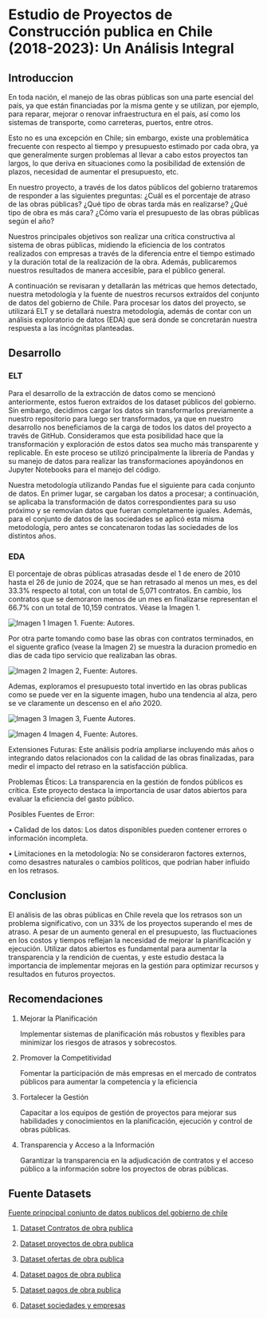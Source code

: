 # Estudio de Proyectos de Construcción publica en Chile (2018-2023): Un Análisis Integral

## Introduccion

En toda nación, el manejo de las obras públicas son una parte esencial del país, ya que están financiadas por la misma gente y se utilizan, por ejemplo, para reparar, mejorar o renovar infraestructura en el país, así como los sistemas de transporte, como carreteras, puertos, entre otros.

Esto no es una excepción en Chile; sin embargo, existe una problemática frecuente con respecto al tiempo y presupuesto estimado por cada obra, ya que generalmente surgen problemas al llevar a cabo estos proyectos tan largos, lo que deriva en situaciones como la posibilidad de extensión de plazos, necesidad de aumentar el presupuesto, etc.

En nuestro proyecto, a través de los datos públicos del gobierno trataremos de responder a las siguientes preguntas: ¿Cuál es el porcentaje de atraso de las obras públicas? ¿Qué tipo de obras tarda más en realizarse? ¿Qué tipo de obra es más cara? ¿Cómo varía el presupuesto de las obras públicas según el año?

Nuestros principales objetivos son realizar una crítica constructiva al sistema de obras públicas, midiendo la eficiencia de los contratos realizados con empresas a través de la diferencia entre el tiempo estimado y la duración total de la realización de la obra. Además, publicaremos nuestros resultados de manera accesible, para el público general.

A continuación se revisaran y detallarán las métricas que hemos detectado, nuestra metodología y la fuente de nuestros recursos extraídos del conjunto de datos del gobierno de Chile. Para procesar los datos del proyecto, se utilizará ELT y se detallará nuestra metodología, además de contar con un análisis exploratorio de datos (EDA) que será donde se concretarán nuestra respuesta a las incógnitas planteadas.

## Desarrollo

### ELT

Para el desarrollo de la extracción de datos como se mencionó anteriormente, estos fueron extraídos de los dataset públicos del gobierno. Sin embargo, decidimos cargar los datos sin transformarlos previamente a nuestro repositorio para luego ser transformados, ya que en nuestro desarrollo nos beneficiamos de la carga de todos los datos del proyecto a través de GitHub. Consideramos que esta posibilidad hace que la transformación y exploración de estos datos sea mucho más transparente y replicable. En este proceso se utilizó principalmente la librería de Pandas y su manejo de datos para realizar las transformaciones apoyándonos en Jupyter Notebooks para el manejo del código.

Nuestra metodología utilizando Pandas fue el siguiente para cada conjunto de datos. En primer lugar, se cargaban los datos a procesar; a continuación, se aplicaba la transformación de datos correspondientes para su uso próximo y se removían datos que fueran completamente iguales. Además, para el conjunto de datos de las sociedades se aplicó esta misma metodología, pero antes se concatenaron todas las sociedades de los distintos años.

### EDA

El porcentaje de obras públicas atrasadas desde el 1 de enero de 2010 hasta el 26 de junio de 2024, que se han retrasado al menos un mes, es del 33.3% respecto al total, con un total de 5,071 contratos. En cambio, los contratos que se demoraron menos de un mes en finalizarse representan el 66.7% con un total de 10,159 contratos. Véase la Imagen 1.

![Imagen 1](graficoproyectosatrasdosdif1mes.png)
Imagen 1. Fuente: Autores.

Por otra parte tomando como base las obras con contratos terminados, en el siguente grafico (vease la Imagen 2) se muestra
la duracion promedio en dias de cada tipo servicio que realizaban las obras.

![Imagen 2](GraficoDuracion.png)
Imagen 2, Fuente: Autores.

Ademas, exploramos el presupuesto total invertido en las obras publicas como se puede ver en la siguente imagen, hubo una tendencia
al alza, pero se ve claramente un descenso en el año 2020. 

![Imagen 3](GraficoPresupuesto.png) 
Imagen 3, Fuente Autores.

![Imagen 4](GraficoPromedioAtraso.png)
Imagen 4, Fuente: Autores.

Extensiones Futuras: Este análisis podría ampliarse incluyendo más años o integrando datos relacionados con la calidad de las obras finalizadas, para medir el impacto del retraso en la satisfacción pública.

Problemas Éticos: La transparencia en la gestión de fondos públicos es crítica. Este proyecto destaca la importancia de usar datos abiertos para evaluar la eficiencia del gasto público.

Posibles Fuentes de Error: 

•	 Calidad de los datos: Los datos disponibles pueden contener errores o información incompleta. 

•	Limitaciones en la metodología: No se consideraron factores externos, como desastres naturales o cambios políticos, que      podrían haber influido en los retrasos.

## Conclusion

El análisis de las obras públicas en Chile revela que los retrasos son un problema significativo, con un 33% de los proyectos superando el mes de atraso. A pesar de un aumento general en el presupuesto, las fluctuaciones en los costos y tiempos reflejan la necesidad de mejorar la planificación y ejecución. Utilizar datos abiertos es fundamental para aumentar la transparencia y la rendición de cuentas, y este estudio destaca la importancia de implementar mejoras en la gestión para optimizar recursos y resultados en futuros proyectos.

## Recomendaciones

1. Mejorar la Planificación

    Implementar sistemas de planificación más robustos y flexibles para minimizar los riesgos de atrasos y sobrecostos.

2. Promover la Competitividad

    Fomentar la participación de más empresas en el mercado de contratos públicos para aumentar la competencia y la eficiencia

3. Fortalecer la Gestión

    Capacitar a los equipos de gestión de proyectos para mejorar sus habilidades y conocimientos en la planificación, ejecución y control de obras públicas.
    
4. Transparencia y Acceso a la Información

    Garantizar la transparencia en la adjudicación de contratos y el acceso público a la información sobre los proyectos de obras públicas.
    

## Fuente Datasets
[Fuente prinpcipal conjunto de datos publicos del gobierno de chile](https://datos.gob.cl)

1. [Dataset Contratos de obra publica](https://datos.gob.cl/dataset/contratos-de-obra-publica-st-31)

2. [Dataset proyectos de obra publica](https://datos.gob.cl/dataset/proyectos-de-obra-publica-st-31)

3. [Dataset ofertas de obra publica](https://datos.gob.cl/dataset/ofertas-en-licitaciones-de-obra-publica-st-31)

4. [Dataset pagos de obra publica](https://datos.gob.cl/dataset/pagos-asociados-a-contratos-de-obra-publica-st-31)

5. [Dataset pagos de obra publica](https://datos.gob.cl/dataset/requisitos-de-contratistas-por-contratos-de-obra-publica-st-31)

6. [Dataset sociedades y empresas](https://datos.gob.cl/dataset/registro-de-empresas-y-sociedades)